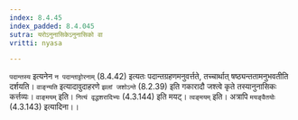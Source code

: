 ```yaml
---
index: 8.4.45
index_padded: 8.4.045
sutra: यरोऽनुनासिकेऽनुनासिको वा
vritti: nyasa

---
```

`पदान्तस्य` इत्यनेन `न पदान्ताट्टोरनाम्` (8.4.42) इत्यतः पदान्तग्रहणमनुवर्त्तते, तच्चार्थात् षष्ठ्यन्ततामनुभवतीति दर्शयति। `वाङ्न्यति` इत्यादावुदाहरणे `झलां जशोऽन्ते` (8.2.39) इति गकारादौ जश्त्वे कृते तस्यानुनासिकः कर्त्तव्यः। `वाङ्मयम्` इति। `नित्यं वृद्धशरादिभ्यः` (4.3.144) इति मयट्। `त्वङ्मयम्` इति। अत्रापि `मयङ्वैतयोः` (4.3.143) इत्यादिना।।